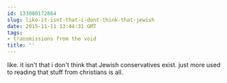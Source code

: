 ```yaml
---
id: 133000172864
slug: like-it-isnt-that-i-dont-think-that-jewish
date: 2015-11-11 13:44:31 GMT
tags:
- transmissions from the void
title: ''
---
```

like. it isn't that i don't think that Jewish conservatives exist. just more used to reading that stuff from christians is all.